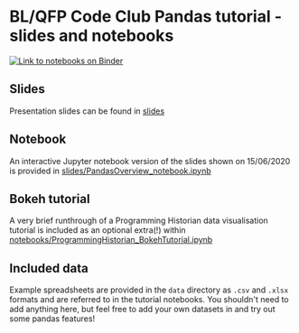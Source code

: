 # BL/QFP Code Club Pandas tutorial - slides and notebooks
[![Link to notebooks on Binder](https://mybinder.org/badge_logo.svg)](https://mybinder.org/v2/gh/harryjmoss/BLPandasTutorial/master)
## Slides
Presentation slides can be found in [slides](slides/)

## Notebook
An interactive Jupyter notebook version of the slides shown on 15/06/2020 is provided in [slides/PandasOverview_notebook.ipynb](slides/PandasOverview_notebook.ipynb)

## Bokeh tutorial
A very brief runthrough of a Programming Historian data visualisation tutorial is included as an optional extra(!) within [notebooks/ProgrammingHistorian_BokehTutorial.ipynb](notebooks/ProgrammingHistorian_BokehTutorial.ipynb)

## Included  data
Example spreadsheets are provided in the `data` directory as `.csv` and `.xlsx` formats and are referred to in the tutorial notebooks. You shouldn't need to add anything here, but feel free to add your own datasets in and try out some pandas features!


